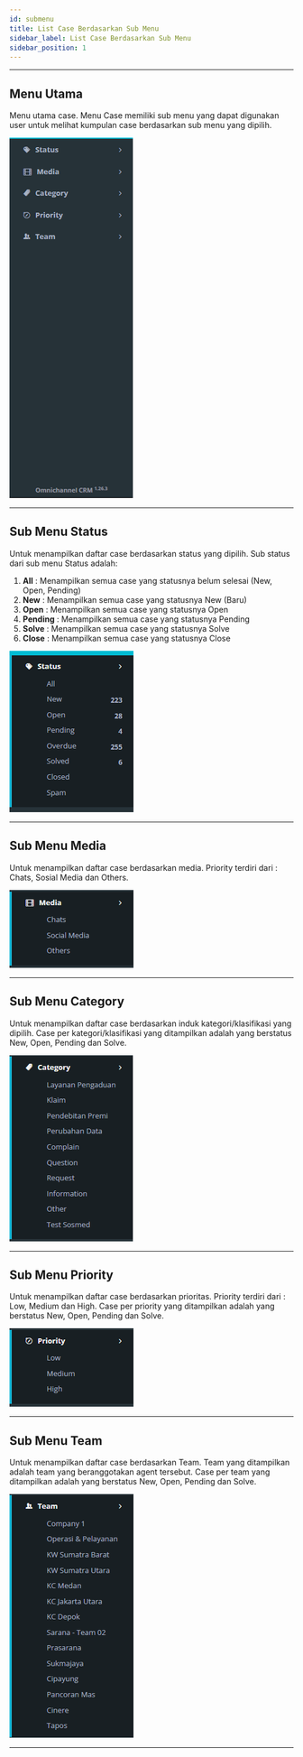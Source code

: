 ```yaml
---
id: submenu
title: List Case Berdasarkan Sub Menu
sidebar_label: List Case Berdasarkan Sub Menu
sidebar_position: 1
---
```


---

## Menu Utama

Menu utama case. Menu Case memiliki sub menu yang dapat digunakan user untuk melihat kumpulan case berdasarkan sub menu yang dipilih.

![alt text](../img/casee/CASE1.png)

---

## Sub Menu Status

Untuk menampilkan daftar case berdasarkan status yang dipilih. Sub status dari sub menu Status adalah:

1. **All** : Menampilkan semua case yang statusnya belum selesai (New, Open, Pending)
1. **New** : Menampilkan semua case yang statusnya New (Baru)
1. **Open** : Menampilkan semua case yang statusnya Open
1. **Pending** : Menampilkan semua case yang statusnya Pending
1. **Solve** : Menampilkan semua case yang statusnya Solve
1. **Close** : Menampilkan semua case yang statusnya Close

![alt text](../img/casee/CASE2.png)

---

## Sub Menu Media

Untuk menampilkan daftar case berdasarkan media. Priority terdiri dari : Chats, Sosial Media dan Others.

![alt text](../img/casee/CASE3.png)

---

## Sub Menu Category

Untuk menampilkan daftar case berdasarkan induk kategori/klasifikasi yang dipilih. Case per kategori/klasifikasi yang ditampilkan adalah yang berstatus New, Open, Pending dan Solve.

![alt text](../img/casee/CASE4.png)

---

## Sub Menu Priority

Untuk menampilkan daftar case berdasarkan prioritas. Priority terdiri dari : Low, Medium dan High. Case per priority yang ditampilkan adalah yang berstatus New, Open, Pending dan Solve.

![alt text](../img/casee/CASE5.png)

---

## Sub Menu Team

Untuk menampilkan daftar case berdasarkan Team. Team yang ditampilkan adalah team yang beranggotakan agent tersebut. Case per team yang ditampilkan adalah yang berstatus New, Open, Pending dan Solve.

![alt text](../img/casee/CASE6.png)

---
